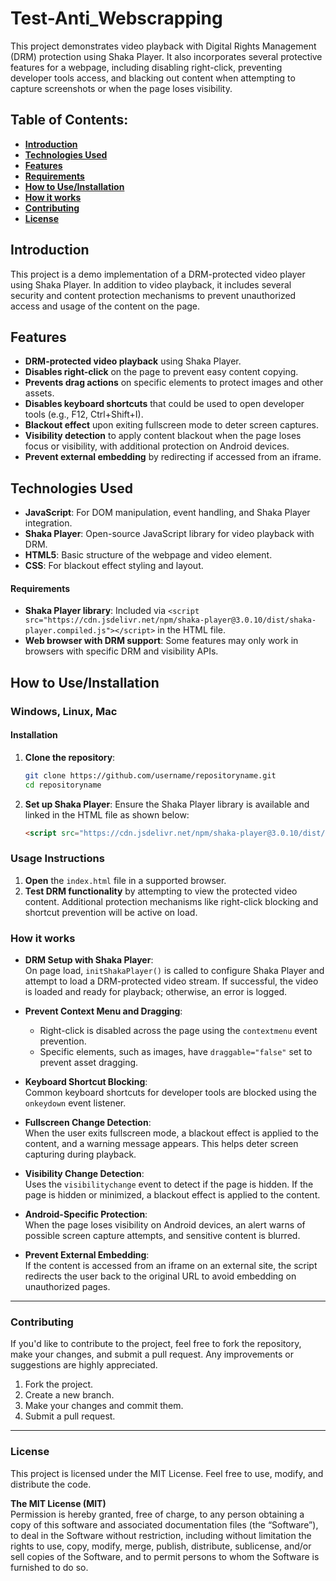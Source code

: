 # Test-Anti_Webscrapping

 

This project demonstrates video playback with Digital Rights Management (DRM) protection using Shaka Player. It also incorporates several protective features for a webpage, including disabling right-click, preventing developer tools access, and blacking out content when attempting to capture screenshots or when the page loses visibility.

## Table of Contents:

- [**Introduction**](#introduction)
- [**Technologies Used**](#technologies-used)
- [**Features**](#features)
- [**Requirements**](#requirements)
- [**How to Use/Installation**](#how-to-useinstallation)
- [**How it works**](#how-it-works)
- [**Contributing**](#contributing)
- [**License**](#license)

## Introduction

This project is a demo implementation of a DRM-protected video player using Shaka Player. In addition to video playback, it includes several security and content protection mechanisms to prevent unauthorized access and usage of the content on the page.

## Features

- **DRM-protected video playback** using Shaka Player.
- **Disables right-click** on the page to prevent easy content copying.
- **Prevents drag actions** on specific elements to protect images and other assets.
- **Disables keyboard shortcuts** that could be used to open developer tools (e.g., F12, Ctrl+Shift+I).
- **Blackout effect** upon exiting fullscreen mode to deter screen captures.
- **Visibility detection** to apply content blackout when the page loses focus or visibility, with additional protection on Android devices.
- **Prevent external embedding** by redirecting if accessed from an iframe.

## Technologies Used

- **JavaScript**: For DOM manipulation, event handling, and Shaka Player integration.
- **Shaka Player**: Open-source JavaScript library for video playback with DRM.
- **HTML5**: Basic structure of the webpage and video element.
- **CSS**: For blackout effect styling and layout.

#### Requirements

- **Shaka Player library**: Included via `<script src="https://cdn.jsdelivr.net/npm/shaka-player@3.0.10/dist/shaka-player.compiled.js"></script>` in the HTML file.
- **Web browser with DRM support**: Some features may only work in browsers with specific DRM and visibility APIs.

## How to Use/Installation

### Windows, Linux, Mac

#### Installation

1. **Clone the repository**:

    ```bash
    git clone https://github.com/username/repositoryname.git
    cd repositoryname
    ```

2. **Set up Shaka Player**: 
   Ensure the Shaka Player library is available and linked in the HTML file as shown below:
   
   ```html
   <script src="https://cdn.jsdelivr.net/npm/shaka-player@3.0.10/dist/shaka-player.compiled.js"></script>

### Usage Instructions

1. **Open** the `index.html` file in a supported browser.
2. **Test DRM functionality** by attempting to view the protected video content. Additional protection mechanisms like right-click blocking and shortcut prevention will be active on load.


### How it works

- **DRM Setup with Shaka Player**:  
  On page load, `initShakaPlayer()` is called to configure Shaka Player and attempt to load a DRM-protected video stream. If successful, the video is loaded and ready for playback; otherwise, an error is logged.

- **Prevent Context Menu and Dragging**:
  - Right-click is disabled across the page using the `contextmenu` event prevention.
  - Specific elements, such as images, have `draggable="false"` set to prevent asset dragging.

- **Keyboard Shortcut Blocking**:  
  Common keyboard shortcuts for developer tools are blocked using the `onkeydown` event listener.

- **Fullscreen Change Detection**:  
  When the user exits fullscreen mode, a blackout effect is applied to the content, and a warning message appears. This helps deter screen capturing during playback.

- **Visibility Change Detection**:  
  Uses the `visibilitychange` event to detect if the page is hidden. If the page is hidden or minimized, a blackout effect is applied to the content.

- **Android-Specific Protection**:  
  When the page loses visibility on Android devices, an alert warns of possible screen capture attempts, and sensitive content is blurred.

- **Prevent External Embedding**:  
  If the content is accessed from an iframe on an external site, the script redirects the user back to the original URL to avoid embedding on unauthorized pages.

---

### Contributing

If you'd like to contribute to the project, feel free to fork the repository, make your changes, and submit a pull request. Any improvements or suggestions are highly appreciated.

1. Fork the project.
2. Create a new branch.
3. Make your changes and commit them.
4. Submit a pull request.

---

### License

This project is licensed under the MIT License. Feel free to use, modify, and distribute the code.

**The MIT License (MIT)**  
Permission is hereby granted, free of charge, to any person obtaining a copy of this software and associated documentation files (the “Software”), to deal in the Software without restriction, including without limitation the rights to use, copy, modify, merge, publish, distribute, sublicense, and/or sell copies of the Software, and to permit persons to whom the Software is furnished to do so.



